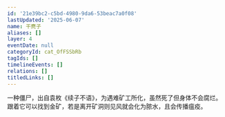 ```yaml
---
id: '21e39bc2-c5bd-4980-9da6-53beac7a0f08'
lastUpdated: '2025-06-07'
name: 干麂子
aliases: []
layer: 4
eventDate: null
categoryId: cat_OfFSSbRb
tagIds: []
timelineEvents: []
relations: []
titledLinks: []
---
```

一种僵尸，出自袁枚《续子不语》，为遇难矿工所化，虽然死了但身体不会腐烂。跟着它可以找到金矿，若是离开矿洞则见风就会化为脓水，且会传播瘟疫。

